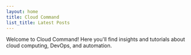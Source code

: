 ```yaml
---
layout: home
title: Cloud Command
list_title: Latest Posts
---
```


Welcome to Cloud Command! Here you'll find insights and tutorials about cloud computing, DevOps, and automation.
